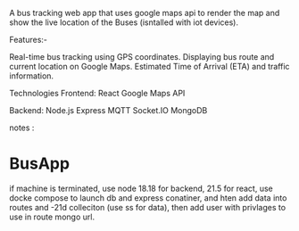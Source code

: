 
A bus tracking web app that uses google maps api to render the map and show the live location of the Buses (isntalled with iot devices).



Features:- 

Real-time bus tracking using GPS coordinates.
Displaying bus route and current location on Google Maps.
Estimated Time of Arrival (ETA) and traffic information.

Technologies
Frontend:
React
Google Maps API

Backend:
Node.js
Express
MQTT
Socket.IO
MongoDB



notes :
# BusApp

if machine is terminated, use node 18.18 for backend, 21.5 for react, use docke compose to launch db and express conatiner, and hten add data into routes and -21d colleciton (use ss for data), then add user with privlages to use in route mongo url. 










